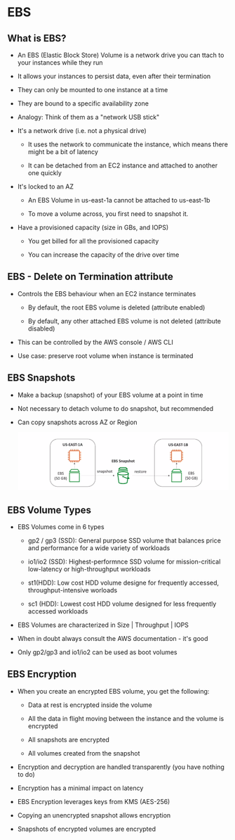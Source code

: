 # EBS

## What is EBS?

- An EBS (Elastic Block Store) Volume is a network drive you can ttach to your instances while they run

- It allows your instances to persist data, even after their termination

- They can only be mounted to one instance at a time 

- They are bound to a specific availability zone

- Analogy: Think of them as a "network USB stick"

- It's a network drive (i.e. not a physical drive)

    - It uses the network to communicate the instance,  which means there might be a bit of latency

    - It can be detached from an EC2 instance and attached to another one quickly

- It's locked to an AZ

    - An EBS Volume in us-east-1a cannot be attached to us-east-1b

    - To move a volume across, you first need to snapshot it.

- Have a provisioned capacity (size in GBs, and IOPS)

    - You get billed for all the provisioned capacity

    - You can increase the capacity of the drive over time

## EBS - Delete on Termination attribute

- Controls the EBS behaviour when an EC2 instance terminates

    - By default, the root EBS volume is deleted (attribute enabled)

    - By default, any other attached EBS volume is not deleted (attribute disabled)

- This can be controlled by the AWS console / AWS CLI

- Use case: preserve root volume when instance is terminated

## EBS Snapshots

- Make a backup (snapshot) of your EBS volume at a point in time

- Not necessary to detach volume to do snapshot, but recommended

- Can copy snapshots across AZ or Region


    <img src="../Chapter7-EC2-Instance-Storage/images/snapshot.png">


## EBS Volume Types

- EBS Volumes come in 6 types

    - gp2 / gp3 (SSD): General purpose SSD volume that balances price and performance for a wide variety of workloads

    - io1/io2 (SSD): Highest-performnce SSD volume for mission-critical low-latency or high-throughput workloads

    - st1(HDD): Low cost HDD volume designe for frequently accessed, throughput-intensive worloads

    - sc1 (HDD): Lowest cost HDD volume designed for less frequently accessed workloads

- EBS Volumes are characterized in Size | Throughput | IOPS

- When in doubt always consult the AWS documentation - it's good

- Only gp2/gp3 and io1/io2 can be used as boot volumes

## EBS Encryption

- When you create an encrypted EBS volume, you get the following:

    - Data at rest is encrypted inside the volume

    - All the data in flight moving between the instance and the volume is encrypted

    - All snapshots are encrypted

    - All volumes created from the snapshot

- Encryption and decryption are handled transparently (you have nothing to do)

- Encryption has a minimal impact on latency

- EBS Encryption leverages keys from KMS (AES-256)

- Copying an unencrypted snapshot allows encryption

- Snapshots of encrypted volumes are encrypted